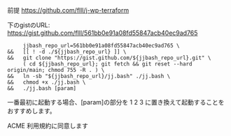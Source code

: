 前提 https://github.com/flll/j-wp-terraform

下のgistのURL: https://gist.github.com/flll/561bb0e91a08fd55847acb40ec9ad765
```
     jjbash_repo_url=561bb0e91a08fd55847acb40ec9ad765 \
&&   [[ ! -d ./${jjbash_repo_url} ]] \
&&   git clone "https://gist.github.com/${jjbash_repo_url}.git" \
     ( cd ${jjbash_repo_url}; git fetch && git reset --hard origin/main; chmod 755 -R . ) \
&&   ln -sb "${jjbash_repo_url}/jj.bash" ./jj.bash \
&&   chmod +x ./jj.bash \
&&   ./jj.bash [param]
```
一番最初に起動する場合、[param]の部分を 1 2 3 に置き換えて起動することをおすすめします。

ACME 利用規約に同意します
